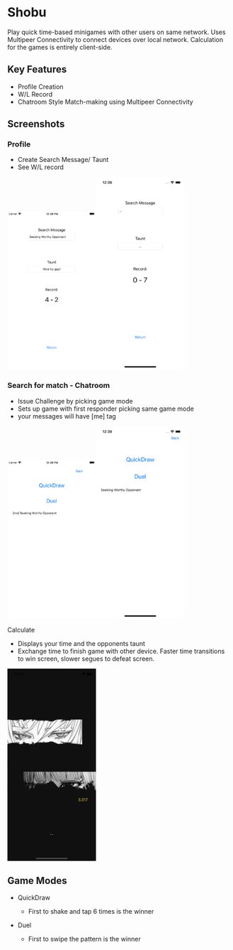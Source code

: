 # Shobu
Play quick time-based minigames with other users on same network. Uses Multipeer Connectivity to connect devices over local network. Calculation for the games is entirely client-side.

## Key Features
* Profile Creation
* W/L Record
* Chatroom Style Match-making using Multipeer Connectivity

## Screenshots
### Profile
* Create Search Message/ Taunt
* See W/L record

<img src = "/images/profile.png" width = "200" /><img src = "/images/profile2.png" width = "200" />

### Search for match - Chatroom
* Issue Challenge by picking game mode
* Sets up game with first responder picking same game mode
* your messages will have [me] tag

<img src = "/images/p1-search.png" width = "200" /><img src = "/images/p2-search.png" width = "200" />


Calculate
* Displays your time and the opponents taunt
* Exchange time to finish game with other device. Faster time transitions to win screen, slower segues to defeat screen.

<img src = "/images/calculate.png" width = "200" />


## Game Modes
* QuickDraw
  * First to shake and tap 6 times is the winner
  
* Duel
  * First to swipe the pattern is the winner
 

